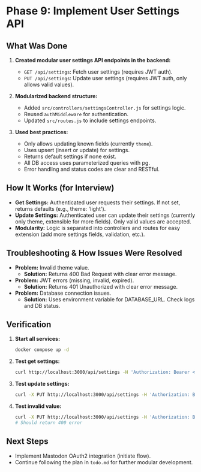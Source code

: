 # Phase 9: Implement User Settings API

## What Was Done

1. **Created modular user settings API endpoints in the backend:**
   - `GET /api/settings`: Fetch user settings (requires JWT auth).
   - `PUT /api/settings`: Update user settings (requires JWT auth, only allows valid values).

2. **Modularized backend structure:**
   - Added `src/controllers/settingsController.js` for settings logic.
   - Reused `authMiddleware` for authentication.
   - Updated `src/routes.js` to include settings endpoints.

3. **Used best practices:**
   - Only allows updating known fields (currently `theme`).
   - Uses upsert (insert or update) for settings.
   - Returns default settings if none exist.
   - All DB access uses parameterized queries with pg.
   - Error handling and status codes are clear and RESTful.

## How It Works (for Interview)
- **Get Settings:** Authenticated user requests their settings. If not set, returns defaults (e.g., theme: 'light').
- **Update Settings:** Authenticated user can update their settings (currently only theme, extensible for more fields). Only valid values are accepted.
- **Modularity:** Logic is separated into controllers and routes for easy extension (add more settings fields, validation, etc.).

## Troubleshooting & How Issues Were Resolved
- **Problem:** Invalid theme value.
  - **Solution:** Returns 400 Bad Request with clear error message.
- **Problem:** JWT errors (missing, invalid, expired).
  - **Solution:** Returns 401 Unauthorized with clear error message.
- **Problem:** Database connection issues.
  - **Solution:** Uses environment variable for DATABASE_URL. Check logs and DB status.

## Verification
1. **Start all services:**
   ```sh
   docker compose up -d
   ```
2. **Test get settings:**
   ```sh
   curl http://localhost:3000/api/settings -H 'Authorization: Bearer <token>'
   ```
3. **Test update settings:**
   ```sh
   curl -X PUT http://localhost:3000/api/settings -H 'Authorization: Bearer <token>' -H 'Content-Type: application/json' -d '{"theme":"dark"}'
   ```
4. **Test invalid value:**
   ```sh
   curl -X PUT http://localhost:3000/api/settings -H 'Authorization: Bearer <token>' -H 'Content-Type: application/json' -d '{"theme":"invalid"}'
   # Should return 400 error
   ```

## Next Steps
- Implement Mastodon OAuth2 integration (initiate flow).
- Continue following the plan in `todo.md` for further modular development. 